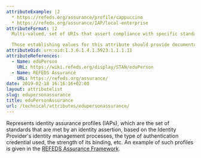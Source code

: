 ```yaml
---
attributeExample: |2
  * https://refeds.org/assurance/profile/cappuccino
  * https://refeds.org/assurance/IAP/local-enterprise
attributeFormat: |2
  Multi-valued, set of URIs that assert compliance with specific standards for identity assurance.

  Those establishing values for this attribute should provide documentation (ideally at the identifying URL) explaining the semantics of the values.
attributeOid: urn:oid:1.3.6.1.4.1.5923.1.1.1.11
attributeReferences:
  - Name: eduPerson
    URL: https://wiki.refeds.org/display/STAN/eduPerson
  - Name: REFEDS Assurance
    URL: https://refeds.org/assurance/
date: 2019-02-18 16:16:16+02:00
layout: attributelist
slug: edupersonassurance
title: eduPersonAssurance
url: /technical/attributes/edupersonassurance/
---
```


Represents identity assurance profiles (IAPs), which are the set of standards that are met by an identity assertion, based on the Identity Provider's identity management processes, the type of authentication credential used, the strength of its binding, etc. An example of such profiles is given in the [REFEDS Assurance Framework](https://refeds.org/assurance/).
